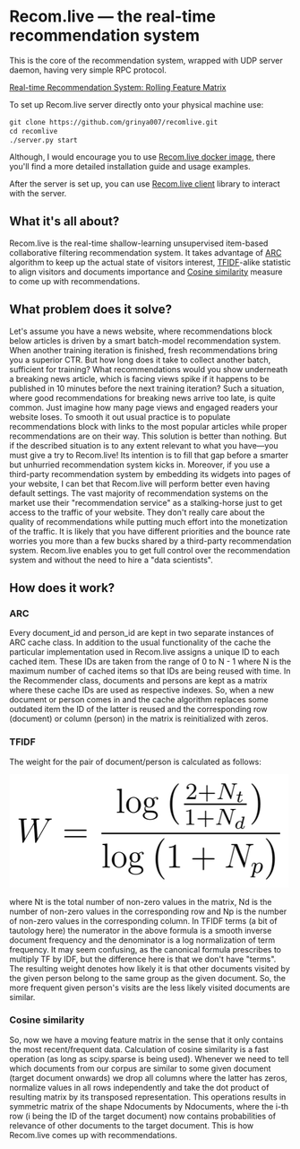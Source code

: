 # Recom.live — the real-time recommendation system
This is the core of the recommendation system, wrapped with UDP server daemon, having very simple RPC protocol.

[Real-time Recommendation System: Rolling Feature Matrix](https://towardsdatascience.com/real-time-recommendation-system-rolling-feature-matrix-f5ca701439df?source=friends_link&sk=fac9f6afec75a37265dffded0ab4cb83)

To set up Recom.live server directly onto your physical machine use:
```
git clone https://github.com/grinya007/recomlive.git
cd recomlive
./server.py start
```
Although, I would encourage you to use [Recom.live docker image](https://github.com/grinya007/recomlive-docker), there you'll find a more detailed installation guide and usage examples. 

After the server is set up, you can use [Recom.live client](https://github.com/grinya007/recomlive-client) library to interact with the server.



## What it's all about?
Recom.live is the real-time shallow-learning unsupervised item-based collaborative filtering recommendation system. It takes advantage of [ARC](https://en.wikipedia.org/wiki/Adaptive_replacement_cache) algorithm to keep up the actual state of visitors interest, [TFIDF](https://en.wikipedia.org/wiki/Tf%E2%80%93idf)-alike statistic to align visitors and documents importance and [Cosine similarity](https://en.wikipedia.org/wiki/Cosine_similarity) measure to come up with recommendations.

## What problem does it solve?
Let's assume you have a news website, where recommendations block below articles is driven by a smart batch-model recommendation system. When another training iteration is finished, fresh recommendations bring you a superior CTR. But how long does it take to collect another batch, sufficient for training? What recommendations would you show underneath a breaking news article, which is facing views spike if it happens to be published in 10 minutes before the next training iteration? Such a situation, where good recommendations for breaking news arrive too late, is quite common. Just imagine how many page views and engaged readers your website loses. To smooth it out usual practice is to populate recommendations block with links to the most popular articles while proper recommendations are on their way. This solution is better than nothing. But if the described situation is to any extent relevant to what you have—you must give a try to Recom.live! Its intention is to fill that gap before a smarter but unhurried recommendation system kicks in. Moreover, if you use a third-party recommendation system by embedding its widgets into pages of your website, I can bet that Recom.live will perform better even having default settings. The vast majority of recommendation systems on the market use their "recommendation service" as a stalking-horse just to get access to the traffic of your website. They don't really care about the quality of recommendations while putting much effort into the monetization of the traffic. It is likely that you have different priorities and the bounce rate worries you more than a few bucks shared by a third-party recommendation system. Recom.live enables you to get full control over the recommendation system and without the need to hire a "data scientists".

## How does it work?
### ARC
Every document_id and person_id are kept in two separate instances of ARC cache class. In addition to the usual functionality of the cache the particular implementation used in Recom.live assigns a unique ID to each cached item. These IDs are taken from the range of 0 to N - 1 where N is the maximum number of cached items so that IDs are being reused with time. In the Recommender class, documents and persons are kept as a matrix where these cache IDs are used as respective indexes. So, when a new document or person comes in and the cache algorithm replaces some outdated item the ID of the latter is reused and the corresponding row (document) or column (person) in the matrix is reinitialized with zeros.

### TFIDF
The weight for the pair of document/person is calculated as follows: 

![TFIDF formula](/img/tfidf.png)

where Nt is the total number of non-zero values in the matrix, Nd is the number of non-zero values in the corresponding row and Np is the number of non-zero values in the corresponding column. In TFIDF terms (a bit of tautology here) the numerator in the above formula is a smooth inverse document frequency and the denominator is a log normalization of term frequency. It may seem confusing, as the canonical formula prescribes to multiply TF by IDF, but the difference here is that we don't have "terms". The resulting weight denotes how likely it is that other documents visited by the given person belong to the same group as the given document. So, the more frequent given person's visits are the less likely visited documents are similar.

### Cosine similarity
So, now we have a moving feature matrix in the sense that it only contains the most recent/frequent data. Calculation of cosine similarity is a fast operation (as long as scipy.sparse is being used). Whenever we need to tell which documents from our corpus are similar to some given document (target document onwards) we drop all columns where the latter has zeros, normalize values in all rows independently and take the dot product of resulting matrix by its transposed representation. This operations results in symmetric matrix of the shape Ndocuments by Ndocuments, where the i-th row (i being the ID of the target document) now contains probabilities of relevance of other documents to the target document. This is how Recom.live comes up with recommendations.
